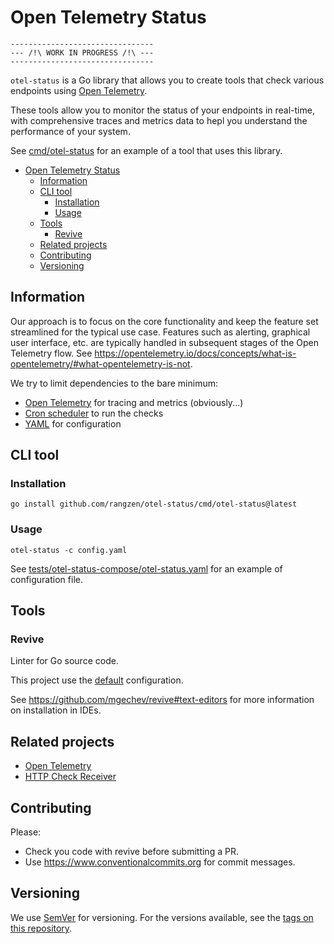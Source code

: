 # Open Telemetry Status

```
--------------------------------
--- /!\ WORK IN PROGRESS /!\ ---
--------------------------------
```

`otel-status` is a Go library that allows you to create tools
that check various endpoints using [Open Telemetry](https://opentelemetry.io/).

These tools allow you to monitor the status of your endpoints in real-time,
with comprehensive traces and metrics data
to hepl you understand the performance of your system.

See [cmd/otel-status](cmd/otel-status) for an example of a tool that uses this library.

<!-- TOC -->
* [Open Telemetry Status](#open-telemetry-status)
  * [Information](#information)
  * [CLI tool](#cli-tool)
    * [Installation](#installation)
    * [Usage](#usage)
  * [Tools](#tools)
    * [Revive](#revive)
  * [Related projects](#related-projects)
  * [Contributing](#contributing)
  * [Versioning](#versioning)
<!-- TOC -->

## Information

Our approach is to focus on the core functionality and
keep the feature set streamlined for the typical use case.
Features such as alerting, graphical user interface, etc.
are typically handled in subsequent stages of the Open Telemetry flow.
See https://opentelemetry.io/docs/concepts/what-is-opentelemetry/#what-opentelemetry-is-not.

We try to limit dependencies to the bare minimum:
* [Open Telemetry](https://opentelemetry.io/) for tracing and metrics (obviously...)
* [Cron scheduler](https://github.com/go-co-op/gocron) to run the checks
* [YAML](https://github.com/go-yaml/yaml) for configuration

## CLI tool

### Installation

```shell
go install github.com/rangzen/otel-status/cmd/otel-status@latest
```

### Usage

```shell
otel-status -c config.yaml
```

See [tests/otel-status-compose/otel-status.yaml](tests/otel-status-compose/otel-status.yaml) for an example of configuration file.

## Tools

### Revive

Linter for Go source code.

This project use the [default](https://github.com/mgechev/revive#default-configuration) configuration.

See https://github.com/mgechev/revive#text-editors for more information on installation in IDEs.

## Related projects

* [Open Telemetry](https://opentelemetry.io/)
* [HTTP Check Receiver](https://github.com/open-telemetry/opentelemetry-collector-contrib/tree/main/receiver/httpcheckreceiver)

## Contributing

Please:
* Check you code with revive before submitting a PR.
* Use https://www.conventionalcommits.org for commit messages.

## Versioning

We use [SemVer](http://semver.org/) for versioning.
For the versions available, see the [tags on this repository](https://github.com/rangzen/otel-status/tags). 